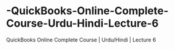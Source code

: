 # -QuickBooks-Online-Complete-Course-Urdu-Hindi-Lecture-6
 QuickBooks Online Complete Course | Urdu/Hindi | Lecture 6
